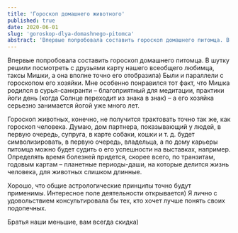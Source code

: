 ```yaml
---
title: 'Гороскоп домашнего животного'
published: true
date: 2020-06-01
slug: 'goroskop-dlya-domashnego-pitomca'
abstract: 'Впервые попробовала составить гороскоп домашнего питомца. В шутку решили посмотреть с друзьями карту нашего всеобщего любимца, таксы Мишки, а она вполне точно его отобразила) Были и параллели с гороскопом его хозяйки.'
---
```


Впервые попробовала составить гороскоп домашнего питомца. В шутку решили посмотреть с друзьями карту нашего всеобщего любимца, таксы Мишки, а она вполне точно его отобразила) Были и параллели с гороскопом его хозяйки. Мне особенно понравился тот факт, что Мишка родился в сурья-санкранти – благоприятный для медитации, практики йоги день (когда Солнце переходит из знака в знак) – а его хозяйка серьезно занимается йогой уже много лет.

<!-- more -->

Гороскоп животных, конечно, не получится трактовать точно так же, как гороскоп человека. Думаю, дом партнера, показывающий у людей, в первую очередь, супруга, в карте собаки, кошки и т. д. будет символизировать, в первую очередь, владельца, а по дому карьеры питомца можно будет судить о его успешности на выставках, например. Определять время болезней придется, скорее всего, по транзитам, годовым картам – планетные периоды-даши, на которые делится жизнь человека, для животных слишком длинные.


Хорошо, что общие астрологические принципы точно будут применимы. Интересное поле деятельности открывается) Я лично с удовольствием консультировала бы тех, кто хочет лучше понять своих подопечных.


Братья наши меньшие, вам всегда скидка)